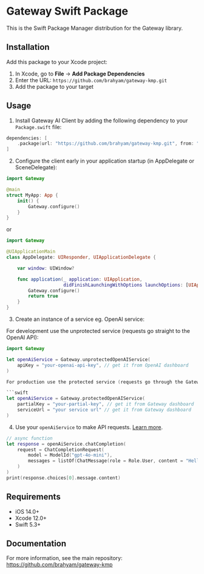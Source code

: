 # Gateway Swift Package

This is the Swift Package Manager distribution for the Gateway library.

## Installation

Add this package to your Xcode project:

1. In Xcode, go to **File** → **Add Package Dependencies**
2. Enter the URL: `https://github.com/brahyam/gateway-kmp.git`
3. Add the package to your target

## Usage

1. Install Gateway AI Client by adding the following dependency to your `Package.swift` file:

```swift
dependencies: [
    .package(url: "https://github.com/brahyam/gateway-kmp.git", from: "0.1.0")
]
```

2. Configure the client early in your application startup (in AppDelegate or SceneDelegate):

```swift
import Gateway

@main
struct MyApp: App {
    init() {
        Gateway.configure()
    }
}
```

or

```swift
import Gateway

@UIApplicationMain
class AppDelegate: UIResponder, UIApplicationDelegate {

    var window: UIWindow?

    func application(_ application: UIApplication,
                     didFinishLaunchingWithOptions launchOptions: [UIApplication.LaunchOptionsKey: Any]?) -> Bool {
        Gateway.configure()
        return true
    }
}
```

3. Create an instance of a service eg. OpenAI service:

For development use the unprotected service (requests go straight to the OpenAI API):

```swift
import Gateway

let openAiService = Gateway.unprotectedOpenAIService(
    apiKey = "your-openai-api-key", // get it from OpenAI dashboard
)

For production use the protected service (requests go through the Gateway and are protected with device attestation, certificate pinning, api key protection, ip rate limiting):

```swift
let openAiService = Gateway.protectedOpenAIService(
    partialKey = "your-partial-key", // get it from Gateway dashboard
    serviceUrl = "your service url" // get it from Gateway dashboard
)
```

4. Use your `openAiService` to make API requests. [Learn more](guides/GettingStarted.md).

```swift
// async function
let response = openAiService.chatCompletion(
    request = ChatCompletionRequest(
        model = ModelId("gpt-4o-mini"),
        messages = listOf(ChatMessage(role = Role.User, content = "Hello, how are you?"))
    )
)
print(response.choices[0].message.content)
```

## Requirements

- iOS 14.0+
- Xcode 12.0+
- Swift 5.3+

## Documentation

For more information, see the main repository: https://github.com/brahyam/gateway-kmp
